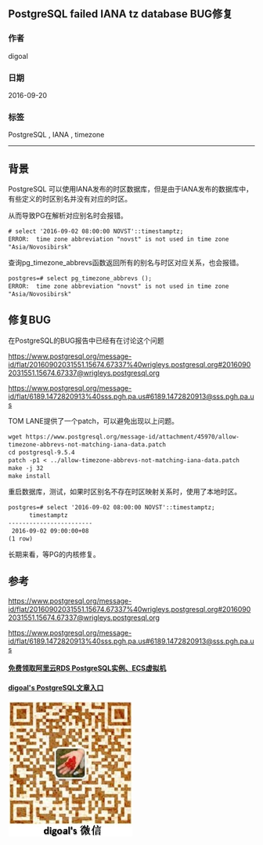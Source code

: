 ## PostgreSQL failed IANA tz database BUG修复
          
### 作者         
digoal          
          
### 日期        
2016-09-20       
          
### 标签        
PostgreSQL , IANA , timezone  
          
----        
          
## 背景  
PostgreSQL 可以使用IANA发布的时区数据库，但是由于IANA发布的数据库中，有些定义的时区别名并没有对应的时区。  
  
从而导致PG在解析对应别名时会报错。  
  
```
# select '2016-09-02 08:00:00 NOVST'::timestamptz;
ERROR:  time zone abbreviation "novst" is not used in time zone "Asia/Novosibirsk"
```
  
查询pg_timezone_abbrevs函数返回所有的别名与时区对应关系，也会报错。  
```
postgres=# select pg_timezone_abbrevs ();
ERROR:  time zone abbreviation "novst" is not used in time zone "Asia/Novosibirsk"
```
  
## 修复BUG
在PostgreSQL的BUG报告中已经有在讨论这个问题  
  
https://www.postgresql.org/message-id/flat/20160902031551.15674.67337%40wrigleys.postgresql.org#20160902031551.15674.67337@wrigleys.postgresql.org  
  
https://www.postgresql.org/message-id/flat/6189.1472820913%40sss.pgh.pa.us#6189.1472820913@sss.pgh.pa.us  
  
TOM LANE提供了一个patch，可以避免出现以上问题。  
  
```
wget https://www.postgresql.org/message-id/attachment/45970/allow-timezone-abbrevs-not-matching-iana-data.patch
cd postgresql-9.5.4
patch -p1 < ../allow-timezone-abbrevs-not-matching-iana-data.patch
make -j 32
make install
```
  
重启数据库，测试，如果时区别名不存在时区映射关系时，使用了本地时区。    
```
postgres=# select '2016-09-02 08:00:00 NOVST'::timestamptz;
      timestamptz       
------------------------
 2016-09-02 09:00:00+08
(1 row)
```
  
长期来看，等PG的内核修复。  
    
## 参考  
  
https://www.postgresql.org/message-id/flat/20160902031551.15674.67337%40wrigleys.postgresql.org#20160902031551.15674.67337@wrigleys.postgresql.org  
  
https://www.postgresql.org/message-id/flat/6189.1472820913%40sss.pgh.pa.us#6189.1472820913@sss.pgh.pa.us  
  
  


  
  
  
  
  
  
  
  
  
  
  
  
  
#### [免费领取阿里云RDS PostgreSQL实例、ECS虚拟机](https://free.aliyun.com/ "57258f76c37864c6e6d23383d05714ea")
  
  
#### [digoal's PostgreSQL文章入口](https://github.com/digoal/blog/blob/master/README.md "22709685feb7cab07d30f30387f0a9ae")
  
  
![digoal's weixin](../pic/digoal_weixin.jpg "f7ad92eeba24523fd47a6e1a0e691b59")
  
  
  
  
  
  
  
